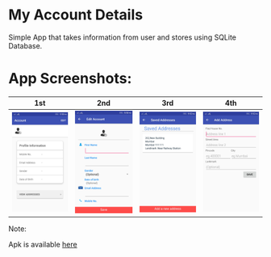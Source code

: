 # My Account Details
Simple App that takes information from user and stores using SQLite Database.
# App Screenshots:


1st | 2nd | 3rd | 4th 
:-------------------------:|:-------------------------:|:-------------------------:|:-------------------------:
![](Screenshots/1st.jpeg)  |  ![](Screenshots/2nd.jpeg) | ![](Screenshots/3rd.jpeg) | ![](Screenshots/4th.jpeg)

Note:

Apk is available [here](https://drive.google.com/open?id=0ByhomG_rK2p2dlJfUnFaSDZFTEk)
